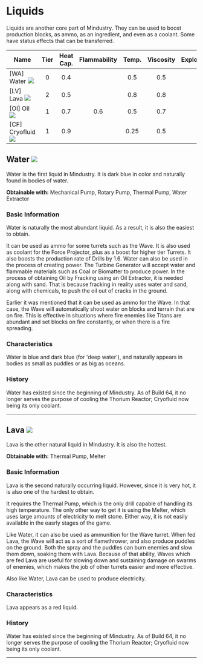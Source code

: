 # Liquids

Liquids are another core part of Mindustry. They can be used to boost production blocks, as ammo, as an ingredient, and even as a coolant. Some have status effects that can be transferred.

| Name | Tier | Heat Cap. | Flammability | Temp. | Viscosity | Explosiveness | Stat. Effect | Color   |
|------|:----:|:---------:|:------------:|:-----:|:---------:|:-------------:|--------------|---------|
| [WA] Water <img id="spr" src="../img/water.png">    | 0 | 0.4 |     | 0.5  | 0.5 |     | N/A      | #486acd |
| [LV] Lava <img id="spr" src="../img/lava.png">      | 2 | 0.5 |     | 0.8  | 0.8 |     | Melting  | #e37341 |
| [OI] Oil <img id="spr" src="../img/oil.png">        | 1 | 0.7 | 0.6 | 0.5  | 0.7 | 0.6 | Tarred   | #313131 |
| [CF] Cryofluid <img id="spr" src="../img/cryo.png"> | 1 | 0.9 |     | 0.25 | 0.5 |     | Freezing | #87ceeb |

## Water <img id="ind" src="../img/water.png">

Water is the first liquid in Mindustry. It is dark blue in color and naturally found in bodies of water.

**Obtainable with:** Mechanical Pump, Rotary Pump, Thermal Pump, Water Extractor

### Basic Information

Water is naturally the most abundant liquid. As a result, it is also the easiest to obtain. 

It can be used as ammo for some turrets such as the Wave. It is also used as coolant for the Force Projector, plus as a boost for higher tier Turrets. It also boosts the production rate of Drills by 1.6. Water can also be used in the process of creating power. The Turbine Generator will accept water and flammable materials such as Coal or Biomatter to produce power. In the process of obtaining Oil by Fracking using an Oil Extractor, it is needed along with sand. That is because fracking in reality uses water and sand, along with chemicals, to push the oil out of cracks in the ground.

Earlier it was mentioned that it can be used as ammo for the Wave. In that case, the Wave will automatically shoot water on blocks and terrain that are on fire. This is effective in situations where fire enemies like Titans are abundant and set blocks on fire constantly, or when there is a fire spreading.

### Characteristics

Water is blue and dark blue (for 'deep water'), and naturally appears in bodies as small as puddles or as big as oceans.

### History

Water has existed since the beginning of Mindustry. As of Build 64, it no longer serves the purpose of cooling the Thorium Reactor; Cryofluid now being its only coolant.

<hr>

## Lava <img id="ind" src="../img/lava.png">

Lava is the other natural liquid in Mindustry. It is also the hottest.

**Obtainable with:** Thermal Pump, Melter

### Basic Information

Lava is the second naturally occurring liquid. However, since it is very hot, it is also one of the hardest to obtain.

It requires the Thermal Pump, which is the only drill capable of handling its high temperature. The only other way to get it is using the Melter, which uses large amounts of electricity to melt stone. Either way, it is not easily available in the easrly stages of the game.

Like Water, it can also be used as ammunition for the Wave turret. When fed Lava, the Wave will act as a sort of flamethrower, and also produce puddles on the ground. Both the spray and the puddles can burn enemies and slow them down, soaking them with Lava. Because of that ability, Waves which are fed Lava are useful for slowing down and sustaining damage on swarms of enemies, which makes the job of other turrets easier and more effective. 

Also like Water, Lava can be used to produce electricity. 

### Characteristics

Lava appears as a red liquid.

### History

Water has existed since the beginning of Mindustry. As of Build 64, it no longer serves the purpose of cooling the Thorium Reactor; Cryofluid now being its only coolant.

<hr>
